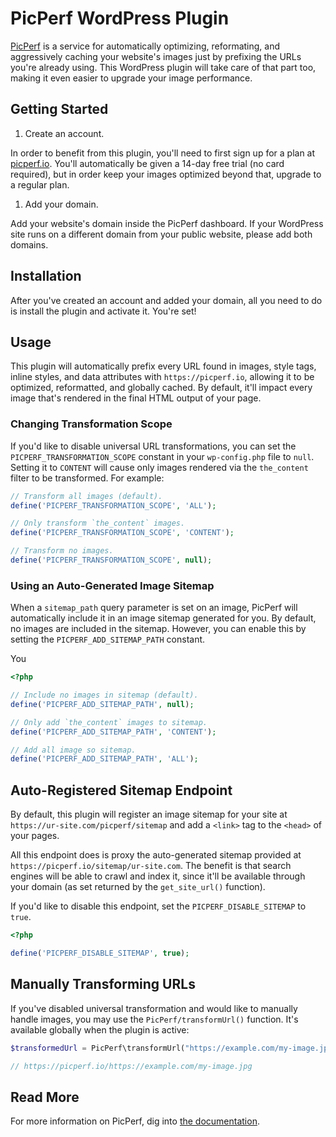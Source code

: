# PicPerf WordPress Plugin

[PicPerf](http://picperf.io) is a service for automatically optimizing, reformating, and aggressively caching your website's images just by prefixing the URLs you're already using. This WordPress plugin will take care of that part too, making it even easier to upgrade your image performance.

## Getting Started

1. Create an account.

In order to benefit from this plugin, you'll need to first sign up for a plan at [picperf.io](https://picperf.io). You'll automatically be given a 14-day free trial (no card required), but in order keep your images optimized beyond that, upgrade to a regular plan.

1. Add your domain.

Add your website's domain inside the PicPerf dashboard. If your WordPress site runs on a different domain from your public website, please add both domains.

## Installation

After you've created an account and added your domain, all you need to do is install the plugin and activate it. You're set!

## Usage

This plugin will automatically prefix every URL found in images, style tags, inline styles, and data attributes with `https://picperf.io`, allowing it to be optimized, reformatted, and globally cached. By default, it'll impact every image that's rendered in the final HTML output of your page.

### Changing Transformation Scope

If you'd like to disable universal URL transformations, you can set the `PICPERF_TRANSFORMATION_SCOPE` constant in your `wp-config.php` file to `null`. Setting it to `CONTENT` will cause only images rendered via the `the_content` filter to be transformed. For example:

```php
// Transform all images (default).
define('PICPERF_TRANSFORMATION_SCOPE', 'ALL');

// Only transform `the_content` images.
define('PICPERF_TRANSFORMATION_SCOPE', 'CONTENT');

// Transform no images.
define('PICPERF_TRANSFORMATION_SCOPE', null);
```

### Using an Auto-Generated Image Sitemap

When a `sitemap_path` query parameter is set on an image, PicPerf will automatically include it in an image sitemap generated for you. By default, no images are included in the sitemap. However, you can enable this by setting the `PICPERF_ADD_SITEMAP_PATH` constant.

You

```php
<?php

// Include no images in sitemap (default).
define('PICPERF_ADD_SITEMAP_PATH', null);

// Only add `the_content` images to sitemap.
define('PICPERF_ADD_SITEMAP_PATH', 'CONTENT');

// Add all image so sitemap.
define('PICPERF_ADD_SITEMAP_PATH', 'ALL');
```

## Auto-Registered Sitemap Endpoint

By default, this plugin will register an image sitemap for your site at `https://ur-site.com/picperf/sitemap` and add a `<link>` tag to the `<head>` of your pages.

All this endpoint does is proxy the auto-generated sitemap provided at `https://picperf.io/sitemap/ur-site.com`. The benefit is that search engines will be able to crawl and index it, since it'll be available through your domain (as set returned by the `get_site_url()` function).

If you'd like to disable this endpoint, set the `PICPERF_DISABLE_SITEMAP` to `true`.

```php
<?php

define('PICPERF_DISABLE_SITEMAP', true);
```

## Manually Transforming URLs

If you've disabled universal transformation and would like to manually handle images, you may use the `PicPerf/transformUrl()` function. It's available globally when the plugin is active:

```php
$transformedUrl = PicPerf\transformUrl("https://example.com/my-image.jpg");

// https://picperf.io/https://example.com/my-image.jpg
```

## Read More

For more information on PicPerf, dig into [the documentation](http://picperf.io/docs).
